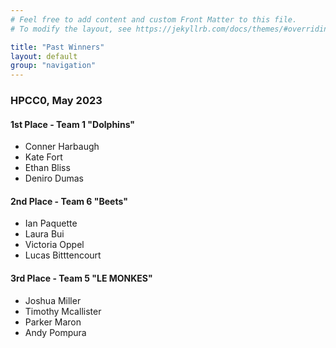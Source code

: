```yaml
---
# Feel free to add content and custom Front Matter to this file.
# To modify the layout, see https://jekyllrb.com/docs/themes/#overriding-theme-defaults

title: "Past Winners"
layout: default
group: "navigation"
---
```


### HPCC0, May 2023


<div class="list-container">
<h4>1st Place - Team 1 "Dolphins"</h4>
<ul>
<li>Conner Harbaugh</li>
<li>Kate Fort</li>
<li>Ethan Bliss</li>
<li>Deniro Dumas</li>
</ul>
</div>

<div class="list-container">
<h4>2nd Place - Team 6 "Beets"</h4>
<ul>
<li>Ian Paquette</li>
<li>Laura Bui</li>
<li>Victoria Oppel</li>
<li>Lucas Bitttencourt</li>
</ul>
</div>

<div class="list-container">
<h4>3rd Place - Team 5 "LE MONKES"</h4>
<ul>
<li>Joshua Miller</li>
<li>Timothy Mcallister</li>
<li>Parker Maron</li>
<li>Andy Pompura</li>
</ul>
</div>

